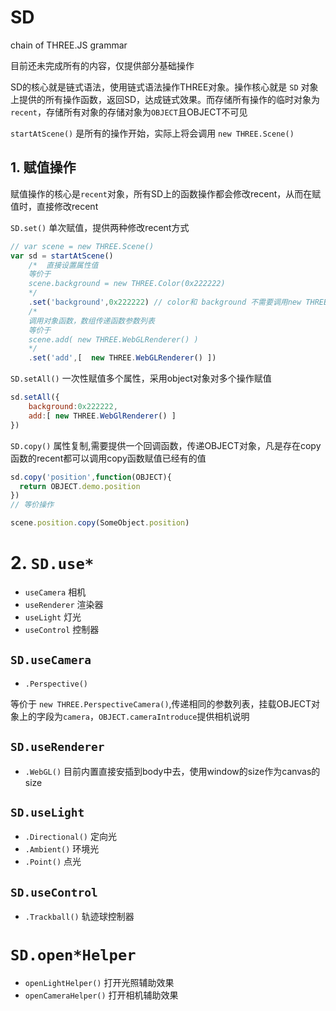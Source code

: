 # SD
chain of THREE.JS grammar

目前还未完成所有的内容，仅提供部分基础操作

SD的核心就是链式语法，使用链式语法操作THREE对象。操作核心就是 `SD` 对象上提供的所有操作函数，返回SD，达成链式效果。而存储所有操作的临时对象为`recent`，存储所有对象的存储对象为`OBJECT`且OBJECT不可见

`startAtScene()` 是所有的操作开始，实际上将会调用 `new THREE.Scene()`

## 1. 赋值操作 
赋值操作的核心是`recent`对象，所有SD上的函数操作都会修改recent，从而在赋值时，直接修改recent

`SD.set()`  单次赋值，提供两种修改recent方式
```js
// var scene = new THREE.Scene()
var sd = startAtScene()
    /*  直接设置属性值
    等价于
    scene.background = new THREE.Color(0x222222)
    */
    .set('background',0x222222) // color和 background 不需要调用new THREE.Color
    /*
    调用对象函数，数组传递函数参数列表
    等价于
    scene.add( new THREE.WebGLRenderer() )
    */
    .set('add',[  new THREE.WebGLRenderer() ])
```
`SD.setAll()`  一次性赋值多个属性，采用object对象对多个操作赋值

```js
sd.setAll({
    background:0x222222,
    add:[ new THREE.WebGlRenderer() ]
})
```

`SD.copy()` 属性复制,需要提供一个回调函数，传递OBJECT对象，凡是存在copy函数的recent都可以调用copy函数赋值已经有的值

```js
sd.copy('position',function(OBJECT){
  return OBJECT.demo.position
})
// 等价操作

scene.position.copy(SomeObject.position)
```

# 2. `SD.use*` 
* `useCamera` 相机
* `useRenderer` 渲染器
* `useLight` 灯光
* `useControl` 控制器

## `SD.useCamera`
* `.Perspective()` 

等价于 `new THREE.PerspectiveCamera()`,传递相同的参数列表，挂载OBJECT对象上的字段为`camera`，`OBJECT.cameraIntroduce`提供相机说明

## `SD.useRenderer` 
* `.WebGL()` 目前内置直接安插到body中去，使用window的size作为canvas的size

## `SD.useLight`

* `.Directional()`  定向光
* `.Ambient()` 环境光
* `.Point()` 点光

## `SD.useControl`
* `.Trackball()` 轨迹球控制器

# `SD.open*Helper`
* `openLightHelper()`  打开光照辅助效果
* `openCameraHelper()` 打开相机辅助效果

